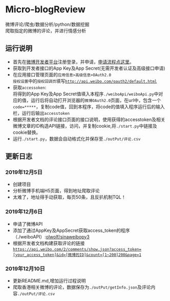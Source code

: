 # Micro-blogReview    
微博评论/爬虫/数据分析/python/数据挖掘    
爬取指定的微博的评论，并进行情感分析    
## 运行说明    
* 首先在[微博开发者平台](https://open.weibo.com)注册登录，并申请，[申请流程点这里](https://www.douban.com/note/449162780/)。
* 获取到开发者接口的App Key及App Secret(无需开发者认证及高级接口申请)
* 在应用接口管理页面的<code>应用信息>高级信息>OAuth2.0 授权设置</code>中的<code>授权回调页</code>填写<code>http://api.weibo.com/oauth2/default.html</code>
* 获取<code>accessoken</code>:    
将得到的App Key及App Secret值填入本程序<code>./weiboApi/weiboApi.py</code>中对应的值，运行后将自动打开浏览器的<code>微博OAuth2.0</code>页面，在url中，包含一个<code>code=*****</code>，复制code值，回到本程序，将code的值填入程序运行后的输入栏，运行后输出<code>accesstoken</code>
* 根据开发者文档的评论接口页面的接口说明，使用获得的accesstoken及相关微博文章的ID构造API链接，访问，并复制cookie,将<code>./start.py</code>中链接及cookie替换。
* 运行<code>./start.py</code>，数据会自动格式化并保存至<code>./outPut/评论.csv</code>
## 更新日志    
### 2019年12月5日    
* 创建项目
* 分析微博手机端H5页面，得到地址爬取评论
* 太难了，地址得手动获取，每页50条，且反扒机制TQL！    
### 2019年12月6日
* 申请了微博API
* 添加了通过AppKey及AppSecret获取access_token的程序（./weiboAPI）:[olwolf/sinaweibopy3](https://github.com/olwolf/sinaweibopy3)
* 根据开发者文档构建获取评论的链接    
<code>https://api.weibo.com/2/comments/show.json?access_token=[your_access_token]&id=[微博的ID]&count=[1~200]200&page=1</code>
### 2019年12月10日
* 更新README.md,增加运行过程说明
* 爬取香港相关微博的评论，数据保存为<code>./outPut/getInfo.json</code>及评论内容<code>./outPut/评论.csv</code>